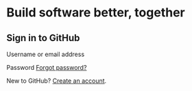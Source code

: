 # Build software better, together

## Sign in to GitHub

 Username or email address

 Password [Forgot password?](https://github.com/password_reset)

 New to GitHub? [Create an account](https://github.com/join?return_to=https%3A%2F%2Fgithub.com%2Fjsit%2Fomnifocus-3-applescript-guide%2Fstargazers%2Fyou_know&source=login).

